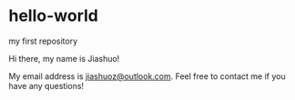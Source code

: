 # hello-world
my first repository

Hi there, my name is Jiashuo!

My email address is jiashuoz@outlook.com. Feel free to contact me if you have any questions!
